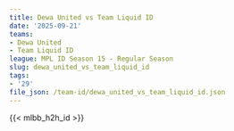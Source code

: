 ```yaml
---
title: Dewa United vs Team Liquid ID
date: '2025-09-21'
teams:
- Dewa United
- Team Liquid ID
league: MPL ID Season 15 - Regular Season
slug: dewa_united_vs_team_liquid_id
tags:
- '29'
file_json: /team-id/dewa_united_vs_team_liquid_id.json
---
```


{{< mlbb_h2h_id >}}
